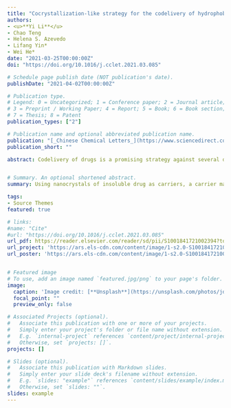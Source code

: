 ```yaml
---
title: "Cocrystallization-like strategy for the codelivery of hydrophobic and hydrophilic drugs in a single carrier material-free formulation"
authors:
- <u>**Yi Li**</u> 
- Chao Teng
- Helena S. Azevedo
- Lifang Yin*
- Wei He*
date: "2021-03-25T00:00:00Z"
doi: "https://doi.org/10.1016/j.cclet.2021.03.085"

# Schedule page publish date (NOT publication's date).
publishDate: "2021-04-02T00:00:00Z"

# Publication type.
# Legend: 0 = Uncategorized; 1 = Conference paper; 2 = Journal article;
# 3 = Preprint / Working Paper; 4 = Report; 5 = Book; 6 = Book section;
# 7 = Thesis; 8 = Patent
publication_types: ["2"]

# Publication name and optional abbreviated publication name.
publication: "[_Chinese Chemical Letters_](https://www.sciencedirect.com/journal/chinese-chemical-letters) · [**Elsevier**](https://www.elsevier.com/)"
publication_short: ""

abstract: Codelivery of drugs is a promising strategy against several diseases such as infections and cancer. However, traditional drug carriers are typically characterized by having low drug payload limiting their long-term treatment efficacy. Using nanocrystals of insoluble drug as carriers, a carrier material-free platform was developed previously to deliver a second insoluble drug for codelivery. To extend the concept, we hypothesized, herein, that the platform allows for codelivery of hydrophobic and hydrophilic drugs using a cocrystalization-like strategy. To obtain proof-of-concept, paclitaxel (PTX), an insoluble chemotherapeutic agent, and dichloroacetic acid (DCA), a water-soluble inhibitor of pyruvate dehydrogenase kinase, were utilized as model drugs. PTX-DCA hybrid nanocrystals (PTX-DCA NCs) were prepared by anti-solvent precipitation and characterized. Their in vitro antitumor activity against cancer cells was evaluated. PTX-DCA NCs prepared from the optimized formulation had a diameter of 160 nm and a rod-shape morphology and possessed encapsulated efficacy of approximately 30% for DCA. The use of the hybrid crystals enabled synergy to kill cancer cells, in particular in PTX-resistant cells in a dose-dependent pattern. In conclusion, by using a cocrystalization-like strategy a hydrophilic drug can be formulated into in a drug’s nanocrystals for codelivery..


# Summary. An optional shortened abstract.
summary: Using nanocrystals of insoluble drug as carriers, a carrier material-free platform was developed previously to deliver a second insoluble drug for codelivery. To extend the concept, we hypothesized, herein, that the platform allows for codelivery of hydrophobic and hydrophilic drugs using a cocrystalization-like strategy. 

tags:
- Source Themes
featured: true

# links:
#name: "Cite"
#url: "https://doi.org/10.1016/j.cclet.2021.03.085"
url_pdf: https://reader.elsevier.com/reader/sd/pii/S1001841721002394?token=5420E92CBB0F0933443A049CFE164D172E1D485503CB52F16ADAAAFAA0C7ED384DA571CAED61D009E085ECCA7F6B69BA&originRegion=us-east-1&originCreation=20210403072555
url_project: 'https://ars.els-cdn.com/content/image/1-s2.0-S1001841721002394-mmc1.pdf'
url_poster: 'https://ars.els-cdn.com/content/image/1-s2.0-S1001841721002394-ga1.jpg'


# Featured image
# To use, add an image named `featured.jpg/png` to your page's folder. 
image:
  caption: 'Image credit: [**Unsplash**](https://unsplash.com/photos/jdD8gXaTZsc)'
  focal_point: ""
  preview_only: false

# Associated Projects (optional).
#   Associate this publication with one or more of your projects.
#   Simply enter your project's folder or file name without extension.
#   E.g. `internal-project` references `content/project/internal-project/index.md`.
#   Otherwise, set `projects: []`.
projects: []

# Slides (optional).
#   Associate this publication with Markdown slides.
#   Simply enter your slide deck's filename without extension.
#   E.g. `slides: "example"` references `content/slides/example/index.md`.
#   Otherwise, set `slides: ""`.
slides: example
---
```

